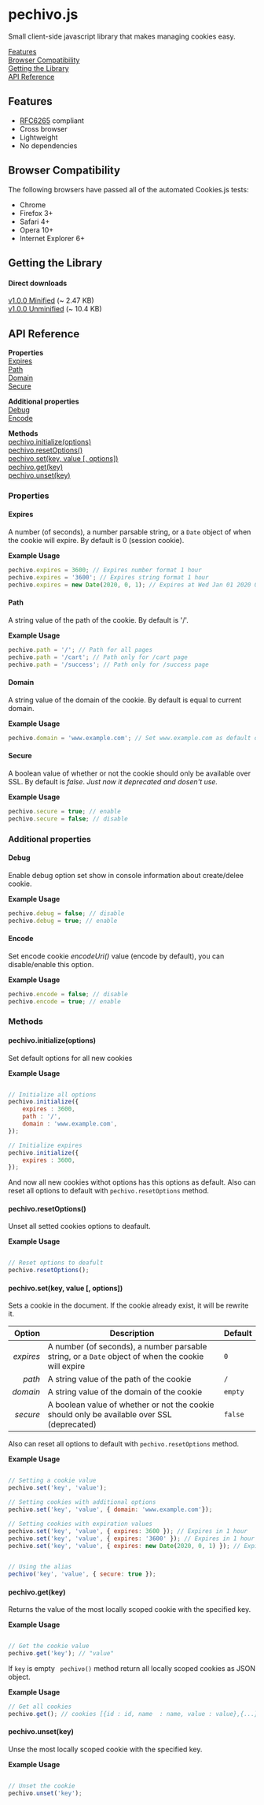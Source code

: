 # pechivo.js

Small client-side javascript library that makes managing cookies easy.

[Features](#features)  
[Browser Compatibility](#browser-compatibility)  
[Getting the Library](#getting-the-library)  
[API Reference](#api-reference)

## Features
- [RFC6265](http://www.rfc-editor.org/rfc/rfc6265.txt) compliant
- Cross browser
- Lightweight
- No dependencies

## Browser Compatibility
The following browsers have passed all of the automated Cookies.js tests:
- Chrome
- Firefox 3+
- Safari 4+
- Opera 10+
- Internet Explorer 6+

## Getting the Library
#### Direct downloads
[v1.0.0 Minified](https://raw.githubusercontent.com/evgv/pechivo/master/src/build/pechivo.min.js) (~ 2.47 KB)                          
[v1.0.0 Unminified](https://raw.githubusercontent.com/evgv/pechivo/master/src/build/pechivo.js) (~ 10.4 KB)


## API Reference

**Properties**  
[Expires](#expires)                                                                                                                   
[Path](#path)                                                                                                                         
[Domain](#domain)                                                                                                                     
[Secure](#secure)                                                                                                                     

**Additional properties**                                                                                                             
[Debug](#debyg)                                                                                                                       
[Encode](#encode)                                                                                                                     

**Methods**  
[pechivo.initialize(options)](#pechivo-initialize)  
[pechivo.resetOptions()](#pechivo-resetoptions)  
[pechivo.set(key, value [, options])](#pechivo-set)  
[pechivo.get(key)](#pechivo-get)  
[pechivo.unset(key)](#pechivo-unset)

### Properties

#### Expires
A number (of seconds), a number parsable string, or a `Date` object of when the cookie will expire. By default is 0 (session cookie).

**Example Usage**
```javascript
pechivo.expires = 3600; // Expires number format 1 hour
pechivo.expires = '3600'; // Expires string format 1 hour
pechivo.expires = new Date(2020, 0, 1); // Expires at Wed Jan 01 2020 00:00:00 GMT+0200
```

#### Path
A string value of the path of the cookie. By default is '/'.

**Example Usage**
```javascript
pechivo.path = '/'; // Path for all pages
pechivo.path = '/cart'; // Path only for /cart page
pechivo.path = '/success'; // Path only for /success page
```

#### Domain
A string value of the domain of the cookie. By default is equal to current domain. 

**Example Usage**
```javascript
pechivo.domain = 'www.example.com'; // Set www.example.com as default domain
```
#### Secure
A boolean value of whether or not the cookie should only be available over SSL. By default is _false_.
_Just now it deprecated and dosen't use._

**Example Usage**
```javascript
pechivo.secure = true; // enable
pechivo.secure = false; // disable
```
### Additional properties

#### Debug
Enable debug option set show in console information about create/delee cookie.

**Example Usage**
```javascript
pechivo.debug = false; // disable
pechivo.debug = true; // enable
```
#### Encode
Set encode cookie _encodeUri()_ value (encode by default), you can disable/enable this option.

**Example Usage**
```javascript
pechivo.encode = false; // disable
pechivo.encode = true; // enable
```

### Methods

#### pechivo.initialize(options)

Set default options for all new cookies

**Example Usage**
```javascript

// Initialize all options 
pechivo.initialize({
    expires : 3600, 
    path : '/', 
    domain : 'www.example.com',
});

// Initialize expires
pechivo.initialize({
    expires : 3600, 
});

``` 
And now all new cookies withot options has this options as default.
Also can reset all options to default with `pechivo.resetOptions` method.

#### pechivo.resetOptions()

Unset all setted cookies options to deafault.

**Example Usage**
```javascript

// Reset options to deafult 
pechivo.resetOptions();

``` 

#### pechivo.set(key, value [, options])

Sets a cookie in the document. If the cookie already exist, it will be rewrite it.

| Option    | Description                                                                                        | Default     |
| --------: | -------------------------------------------------------------------------------------------------- | ----------- |
| *expires* | A number (of seconds), a number parsable string, or a `Date` object of when the cookie will expire | `0`         |
| *path*    | A string value of the path of the cookie                                                           | `/`         |
| *domain*  | A string value of the domain of the cookie                                                         | `empty`     |
| *secure*  | A boolean value of whether or not the cookie should only be available over SSL  (deprecated)       | `false`     |

Also can reset all options to default with `pechivo.resetOptions` method.

**Example Usage**
```javascript

// Setting a cookie value
pechivo.set('key', 'value');

// Setting cookies with additional options
pechivo.set('key', 'value', { domain: 'www.example.com'});

// Setting cookies with expiration values
pechivo.set('key', 'value', { expires: 3600 }); // Expires in 1 hour
pechivo.set('key', 'value', { expires: '3600' }); // Expires in 1 hour
pechivo.set('key', 'value', { expires: new Date(2020, 0, 1) }); // Expires at Wed Jan 01 2020 00:00:00 GMT+0200


// Using the alias
pechivo('key', 'value', { secure: true });
```

#### pechivo.get(key)

Returns the value of the most locally scoped cookie with the specified key.

**Example Usage**
```javascript

// Get the cookie value
pechivo.get('key'); // "value"
```

If `key` is empty ` pechivo()` method return all locally scoped cookies as JSON object.

**Example Usage**
```javascript
// Get all cookies
pechivo.get(); // cookies [{id : id, name  : name, value : value},{...}]
```  
    
#### pechivo.unset(key)

Unse the most locally scoped cookie with the specified key.

**Example Usage**
```javascript

// Unset the cookie 
pechivo.unset('key');
``` 
    
